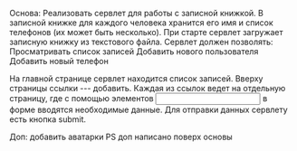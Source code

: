 ﻿Основа:
Реализовать сервлет для работы с записной книжкой. В записной книжке для каждого человека хранится его имя и список телефонов (их может быть несколько). При старте сервлет загружает записную книжку из текстового файла. Сервлет должен позволять:
Просматривать список записей
Добавить нового пользователя
Добавить новый телефон

На главной странице сервлет находится список записей. Вверху страницы ссылки --- добавить. Каждая из ссылок ведет на отдельную страницу, где с помощью элементов <input type="text" name="username" /> в форме вводятся необходимые данные. Для отправки данных сервлету есть кнопка submit. 

Доп:
добавить аватарки
PS доп написано поверх основы